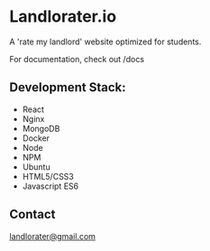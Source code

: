 # Landlorater.io

A 'rate my landlord' website optimized for students.

For documentation, check out /docs

## Development Stack:
* React
* Nginx
* MongoDB
* Docker
* Node
* NPM
* Ubuntu
* HTML5/CSS3
* Javascript ES6

## Contact
landlorater@gmail.com
